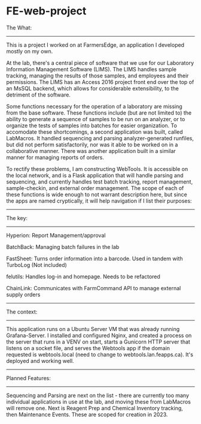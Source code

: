 # FE-web-project

The What:
___
This is a project I worked on at FarmersEdge, an application I developed mostly on my own.

At the lab, there's a central piece of software that we use for our Laboratory Information Management Software (LIMS). The LIMS handles sample tracking, managing the results of those samples, and employees and their permissions. The LIMS has an Access 2016 project front end over the top of an MsSQL backend, which allows for considerable extensibility, to the detriment of the software.

Some functions necessary for the operation of a laboratory are missing from the base software. These functions include (but are not limited to) the ability to generate a sequence of samples to be run on an analyzer, or to organize the tests of samples into batches for easier organization. To accomodate these shortcomings, a second application was built, called LabMacros. It handled sequencing and parsing analyzer-generated runfiles, but did not perform satisfactorily, nor was it able to be worked on in a collaborative manner. There was another application built in a similar manner for managing reports of orders.

To rectify these problems, I am constructing WebTools. It is accessible on the local network, and is a Flask application that will handle parsing and sequencing, and currently handles test batch tracking, report management, sample-checkin, and external order management. The scope of each of these functions is wide enough to not warrant description here, but since the apps are named cryptically, it will help navigation if I list their purposes:
___
The key:
___
Hyperion: Report Management/approval

BatchBack: Managing batch failures in the lab

FastSheet: Turns order information into a barcode. Used in tandem with TurboLog (Not included)

felutils: Handles log-in and homepage. Needs to be refactored

ChainLink: Communicates with FarmCommand API to manage external supply orders

___
The context:
___

This application runs on a Ubuntu Server VM that was already running Grafana-Server. I installed and configured Nginx, and created a process on the server that runs in a VENV on start, starts a Gunicorn HTTP server that listens on a socket file, and serves the Webtools app if the domain requested is webtools.local (need to change to webtools.lan.feapps.ca). It's deployed and working well.
___ 
Planned Features:
___
Sequencing and Parsing are next on the list - there are currently too many individual applications in use at the lab, and moving these from LabMacros will remove one. Next is Reagent Prep and Chemical Inventory tracking, then Maintenance Events. These are scoped for creation in 2023.
